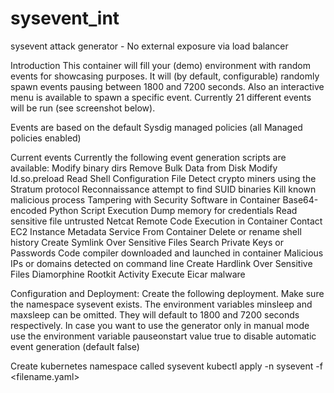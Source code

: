 # sysevent_int
sysevent attack generator - No external exposure via load balancer

Introduction This container will fill your (demo) environment with random events for showcasing purposes. It will (by default, configurable) randomly spawn events pausing between 1800 and 7200 seconds. Also an interactive menu is available to spawn a specific event. Currently 21 different events will be run (see screenshot below).

Events are based on the default Sysdig managed policies (all Managed policies enabled)

Current events Currently the following event generation scripts are available: Modify binary dirs Remove Bulk Data from Disk Modify ld.so.preload Read Shell Configuration File Detect crypto miners using the Stratum protocol Reconnaissance attempt to find SUID binaries Kill known malicious process Tampering with Security Software in Container Base64-encoded Python Script Execution Dump memory for credentials Read sensitive file untrusted Netcat Remote Code Execution in Container Contact EC2 Instance Metadata Service From Container Delete or rename shell history Create Symlink Over Sensitive Files Search Private Keys or Passwords Code compiler downloaded and launched in container Malicious IPs or domains detected on command line Create Hardlink Over Sensitive Files Diamorphine Rootkit Activity Execute Eicar malware

Configuration and Deployment: Create the following deployment. Make sure the namespace sysevent exists. The environment variables minsleep and maxsleep can be omitted. They will default to 1800 and 7200 seconds respectively. In case you want to use the generator only in manual mode use the environment variable pauseonstart value true to disable automatic event generation (default false)

Create kubernetes namespace called sysevent 
kubectl apply -n sysevent -f <filename.yaml>
